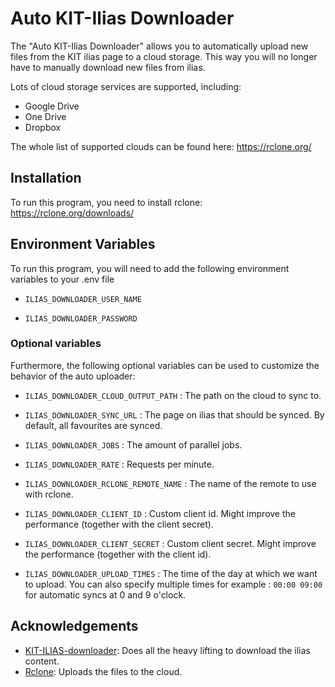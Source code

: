 # Auto KIT-Ilias Downloader

The "Auto KIT-Ilias Downloader" allows you to automatically upload new files from the KIT ilias page to a cloud storage.
This way you will no longer have to manually download new files from ilias.

Lots of cloud storage services are supported, including:

- Google Drive
- One Drive
- Dropbox

The whole list of supported clouds can be found here: https://rclone.org/

## Installation

To run this program, you need to install rclone:
https://rclone.org/downloads/

## Environment Variables

To run this program, you will need to add the following environment variables to your .env file

- `ILIAS_DOWNLOADER_USER_NAME`

- `ILIAS_DOWNLOADER_PASSWORD`

### Optional variables

Furthermore, the following optional variables can be used to customize the behavior of the auto uploader:

- `ILIAS_DOWNLOADER_CLOUD_OUTPUT_PATH` : The path on the cloud to sync to.

- `ILIAS_DOWNLOADER_SYNC_URL` : The page on ilias that should be synced. By default, all favourites are synced.

- `ILIAS_DOWNLOADER_JOBS` : The amount of parallel jobs.

- `ILIAS_DOWNLOADER_RATE` : Requests per minute.

- `ILIAS_DOWNLOADER_RCLONE_REMOTE_NAME` : The name of the remote to use with rclone.

- `ILIAS_DOWNLOADER_CLIENT_ID` : Custom client id. Might improve the performance (together with the client secret).

- `ILIAS_DOWNLOADER_CLIENT_SECRET` : Custom client secret. Might improve the performance (together with the client id).

- `ILIAS_DOWNLOADER_UPLOAD_TIMES` : The time of the day at which we want to upload. You can also specify multiple times
  for example : `00:00 09:00` for automatic syncs at 0 and 9 o'clock.

## Acknowledgements

- [KIT-ILIAS-downloader](https://github.com/FliegendeWurst/KIT-ILIAS-downloader): Does all the heavy lifting to download
  the ilias content.
- [Rclone](https://rclone.org/): Uploads the files to the cloud.

